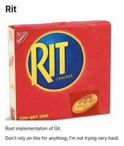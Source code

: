 # Rit

![RIT: you get one](rit.jpg)

Rust implementation of Git.

Don't rely on this for anything; I'm not trying very hard.
